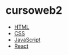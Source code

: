 # cursoweb2

* [HTML](html/README.md)
* [CSS](css/README.md)
* [JavaScript](js/README.md)
* [React](react/README.md)